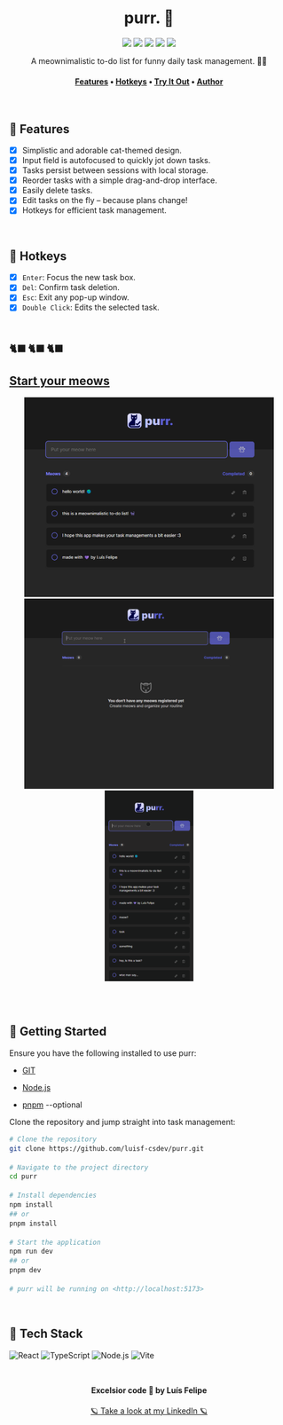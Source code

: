 <div align="center"> 

# purr. 🐾

</div>

<div align="center">
    <img src="https://img.shields.io/badge/version-1.0.0-blue.svg?cacheSeconds=2592000" />
    <img src="https://img.shields.io/badge/status-active-success.svg" />
    <img src="https://img.shields.io/github/license/luisf-csdev/purr" />
    <img src="https://img.shields.io/github/forks/luisf-csdev/purr" />
    <img src="https://img.shields.io/github/stars/luisf-csdev/purr" />
</div>

<p align="center">A meownimalistic to-do list for funny daily task management. 📝✨</p>

<h4 align="center">
    <a href="#-features">Features</a> •
    <a href="#-hotkeys">Hotkeys</a> •
    <a href="#start-your-meows">Try It Out</a> •
    <a href="#excelsior-code--by-luís-felipe">Author</a>
</h4>
<br>

## 📌 Features
- [x] Simplistic and adorable cat-themed design.
- [x] Input field is autofocused to quickly jot down tasks.
- [x] Tasks persist between sessions with local storage.
- [x] Reorder tasks with a simple drag-and-drop interface.
- [x] Easily delete tasks.
- [x] Edit tasks on the fly – because plans change!
- [x] Hotkeys for efficient task management.
<br>

## 👾 Hotkeys 
- [x] `Enter`: Focus the new task box.
- [x] `Del`: Confirm task deletion.
- [x] `Esc`: Exit any pop-up window.
- [x] `Double Click`: Edits the selected task.
<br>

### 🐈‍⬛ 🐈‍⬛ 🐈‍⬛ 
## [Start your meows](https://purr-dot.web.app/)
<div align="center">
    <img alt="purr-pic" width="450rem" src="./github/purr-pic.png"><br>
    <img alt="purr-gif1" width="450rem" src="./github/purr-gif1.gif">
    <img alt="purr-gif2" width="160rem" src="./github/purr-gif2.gif">
</div>

## 
<br>

## 💾 Getting Started
Ensure you have the following installed to use purr:
- [GIT](https://git-scm.com/)
- [Node.js](https://nodejs.org/en/)

- [pnpm](https://pnpm.io/) --optional

Clone the repository and jump straight into task management:
```bash
# Clone the repository
git clone https://github.com/luisf-csdev/purr.git

# Navigate to the project directory
cd purr

# Install dependencies
npm install
## or
pnpm install

# Start the application
npm run dev 
## or 
pnpm dev

# purr will be running on <http://localhost:5173>
```
<br>

## 💽 Tech Stack
<div>
    <img alt="React" height="50rem" src="https://img.shields.io/badge/React-20232A?style=for-the-badge&logo=react&logoColor=61DAFB" />
    <img alt="TypeScript" height="50rem" src="https://img.shields.io/badge/TypeScript-007ACC?style=for-the-badge&logo=typescript&logoColor=white" />
    <img alt="Node.js" height="50rem" src="https://img.shields.io/badge/Node.js-43853D?style=for-the-badge&logo=node.js&logoColor=white" />
    <img alt="Vite" height="50rem" src="https://img.shields.io/badge/vite-%23646CFF.svg?style=for-the-badge&logo=vite&logoColor=white" />
</div>
<br>

##

<div align="center">

#### Excelsior code 💜 by Luís Felipe

[🪐 Take a look at my LinkedIn 🪐](https://www.linkedin.com/in/luisf-csdev/)
</div>
